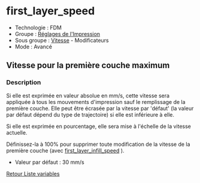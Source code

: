 # first_layer_speed

* Technologie : FDM
* Groupe : [Réglages de l'Impression](../print_settings/print_settings.md)
* Sous groupe : [Vitesse](../print_settings/print_settings.md#vitesse) - Modificateurs
* Mode : Avancé

## Vitesse pour la première couche maximum

### Description

Si elle est exprimée en valeur absolue en mm/s, cette vitesse sera appliquée à tous les  mouvements d'impression sauf le remplissage de la première couche. Elle peut être écrasée par la vitesse par 'défaut' (la valeur par défaut dépend du type de trajectoire) si elle est inférieure à elle. 

Si elle est exprimée en pourcentage, elle sera mise à l'échelle de la vitesse actuelle.

Définissez-la à 100% pour supprimer toute modification de la vitesse de la première couche (avec [first_layer_infill_speed](first_layer_infill_speed.md) ).

* Valeur par défaut : 30 mm/s

[Retour Liste variables](variable_list.md)